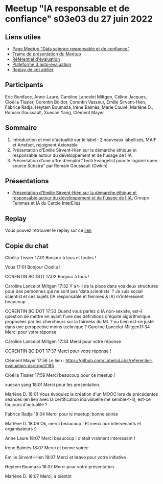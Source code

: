 # Meetup "IA responsable et de confiance" s03e03 du 27 juin 2022

## Liens utiles

- [Page Meetup "Data science responsable et de confiance"](https://www.meetup.com/fr-FR/data-science-responsable-et-de-confiance/)
- [Trame de présentation du Meetup](https://docs.google.com/presentation/d/10-MdhbnXQ4u6U2ZmPtdlIR3_Dg8FYZ43ruZlaYU7JHk/edit?usp=sharing)
- [Référentiel d'évaluation](https://github.com/LabeliaLabs/referentiel-evaluation-dsrc)
- [Plateforme d'auto-évaluation](https://assessment.labelia.org/)
- [Replay de cet atelier]()

## Participants

Eric Boniface, Anne-Laure, Caroline Lancelot Miltgen, Céline Jacques, Cloélia Tissier, Corentin Boidot, Corentin Vasseur, Emilie Sirvent-Hien, Fabrice Radja, Heytem Boumaza, Irène Balmès, Marie Couvé, Marlène D., Romain Goussault, Xuecan Yang, Clément Mayer

## Sommaire

1. Introduction et mot d'actualité sur le label : 2 nouveaux labellisés, MAIF et Artefact, rejoignent Axionable
1. Présentation d'Emilie Sirvent-Hien sur la démarche éthique et responsable autour du développement et de l'usage de l'IA
1. Présentation d'une offre d'emploi "Tech Evangelist pour le logiciel open source Substra" par Romain Goussault (Owkin)

## Présentations

- [Présentation d'Emilie Sirvent-Hien sur la démarche éthique et responsable autour du développement et de l'usage de l'IA](https://drive.google.com/file/d/1A6ieX4DXZziZfkST4G3HT2Goc0J-DZF1/view?usp=sharing), Groupe Femmes et IA du Cercle InterElles

## Replay

Vous pouvez retrouver le replay sur ce [lien]()

## Copie du chat

Cloélia Tissier
17:01
Bonjour à tous et toutes !

Vous
17:01
Bonjour Cloélia !

CORENTIN BOIDOT
17:02
Bonjour à tous !

Caroline Lancelot Miltgen
17:32
Y a t-il de la place dans vos deux structures pour des personnes qui ne sont pas 'data scientists' ? Je suis social scientist et ces sujets (IA responsable et femmes & IA) m'intéressent beaucoup ...

CORENTIN BOIDOT
17:33
Quand vous parlez d'IA non-sexiste, est-il question de mettre en avant l'une des définitions d'équité algorithmique proposées par les chercheurs sur la fairness du ML ? ou bien est-ce juste dans une perspective moins technique ?
Caroline Lancelot Miltgen17:34
Merci pour votre réponse

Caroline Lancelot Miltgen
17:34
Merci pour votre réponse

CORENTIN BOIDOT
17:37
Merci pour votre réponse !

Clément Mayer
17:56
Le lien : https://github.com/LabeliaLabs/referentiel-evaluation-dsrc/pull/185

Cloélia Tissier
17:59
Merci beaucoup pour ce meetup !

xuecan yang
18:01
Merci pour les presentation.

Marlène D.
18:01
Vous évoquiez la création d'un MOOC lors de précédentes séances (en lien avec la certification individuelle me semble-t-il), est-ce toujours d'actualité ?

Fabrice Radja
18:04
Merci pour le meetup, bonne soirée

Marlène D.
18:06
Ok, merci beaucoup !
Et merci aux intervenants et organisateurs :)

Anne Laure
18:07
Merci beaucoup ! c'était vraiment intéressant !

Irène Balmès
18:07
Merci et bonne soirée

Emilie Sirvent-Hien
18:07
Merci et bravo pour votre initiative

Heytem Boumaza
18:07
Merci pour votre présentation

Marlène D.
18:07
Merci, à bientôt
